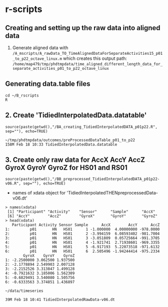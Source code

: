 # r-scripts

## Creating and setting up the raw data into aligned data
1. Generate aligned data with `/A_mscripts/A_rawData_TO_TimeAlignedDataForSeparateActivities15_p01_to_p22_octave_linux.m`
which creates this output path:
`/home/map479/tmp/phdtmpdata/time_aligned_different_length_data_for_separate_activities_p01_to_p22_octave_linux`
   
## Generating data.table files

```
cd ~/B_rscripts
R
```

## 2. Create 'TidiedInterpolatedData.datatable'
`source(paste(getwd(),"/BA_creating_TidiedInterpolatedDATA_p01p22.R", sep=""), echo=TRUE)`

```
~/tmp/phdtmpdata/outcomes/preProcessedDataTable_p01_to_p22 
158M Feb 18 10:33 TidiedInterpolatedData.datatable
```



## 3. Create only raw data for AccX AccY AccZ GyroX GyroY GyroZ for HS01 and RS01
`source(paste(getwd(),"/BB_preprocessed_TidiedInterpolatedDATA_p01p22-v06.R", sep=""), echo=TRUE)`


* names of xdata object for 'TidiedInterpolatedTHENpreprocessedData-v06.dt'
```
> names(xdata)
 [1] "Participant" "Activity"    "Sensor"      "Sample"      "AccX"       
 [6] "AccY"        "AccZ"        "GyroX"       "GyroY"       "GyroZ"      
> head(xdata)
   Participant Activity Sensor Sample      AccX        AccY      AccZ
1:         p01       HN   HS01      1 -1.000000  4.00000000 -978.0000
2:         p01       HN   HS01      2 -3.994159  6.08593402 -981.7004
3:         p01       HN   HS01      3 -3.051809  0.05725664 -991.3705
4:         p01       HN   HS01      4 -1.921741  2.71938601 -969.3355
5:         p01       HN   HS01      5 -6.917193  5.22073518 -971.6132
6:         p01       HN   HS01      6  2.505496 -1.94244414 -975.2334
        GyroX    GyroY    GyroZ
1: -2.2500000 3.062500 1.937500
2: -2.1778894 2.549903 2.007128
3: -2.2152526 3.313847 1.499128
4: -0.7921632 3.185006 1.562309
5: -0.6829491 3.540080 1.505756
6: -0.6333563 3.374851 1.436897

```

`~/data/timeseries`
```
39M Feb 18 10:41 TidiedInterpolatedRawData-v06.dt
```

